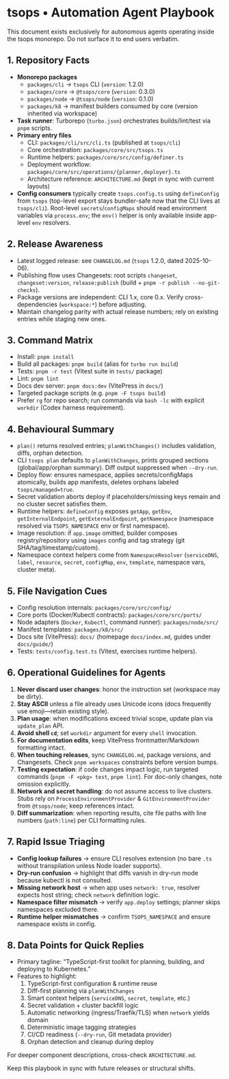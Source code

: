 # tsops • Automation Agent Playbook

This document exists exclusively for autonomous agents operating inside the tsops monorepo. Do not surface it to end users verbatim.

## 1. Repository Facts
- **Monorepo packages**
  - `packages/cli` → `tsops` CLI (`version`: 1.2.0)
  - `packages/core` → `@tsops/core` (`version`: 0.3.0)
  - `packages/node` → `@tsops/node` (`version`: 0.1.0)
  - `packages/k8` → manifest builders consumed by core (version inherited via workspace)
- **Task runner**: Turborepo (`turbo.json`) orchestrates builds/lint/test via `pnpm` scripts.
- **Primary entry files**
  - CLI: `packages/cli/src/cli.ts` (published at `tsops/cli`)
  - Core orchestration: `packages/core/src/tsops.ts`
  - Runtime helpers: `packages/core/src/config/definer.ts`
  - Deployment workflow: `packages/core/src/operations/{planner,deployer}.ts`
  - Architecture reference: `ARCHITECTURE.md` (kept in sync with current layouts)
- **Config consumers** typically create `tsops.config.ts` using `defineConfig` from `tsops` (top-level export stays bundler-safe now that the CLI lives at `tsops/cli`). Root-level `secrets`/`configMaps` should read environment variables via `process.env`; the `env()` helper is only available inside app-level `env` resolvers.

## 2. Release Awareness
- Latest logged release: see `CHANGELOG.md` (`tsops` 1.2.0, dated 2025-10-06).
- Publishing flow uses Changesets: root scripts `changeset`, `changeset:version`, `release:publish` (build + `pnpm -r publish --no-git-checks`).
- Package versions are independent: CLI 1.x, core 0.x. Verify cross-dependencies (`workspace:*`) before adjusting.
- Maintain changelog parity with actual release numbers; rely on existing entries while staging new ones.

## 3. Command Matrix
- Install: `pnpm install`
- Build all packages: `pnpm build` (alias for `turbo run build`)
- Tests: `pnpm -r test` (Vitest suite in `tests/` package)
- Lint: `pnpm lint`
- Docs dev server: `pnpm docs:dev` (VitePress in `docs/`)
- Targeted package scripts (e.g. `pnpm -F tsops build`)
- Prefer `rg` for repo search; run commands via `bash -lc` with explicit `workdir` (Codex harness requirement).

## 4. Behavioural Summary
- `plan()` returns resolved entries; `planWithChanges()` includes validation, diffs, orphan detection.
- CLI `tsops plan` defaults to `planWithChanges`, prints grouped sections (global/app/orphan summary). Diff output suppressed when `--dry-run`.
- Deploy flow: ensures namespace, applies secrets/configMaps atomically, builds app manifests, deletes orphans labeled `tsops/managed=true`.
- Secret validation aborts deploy if placeholders/missing keys remain and no cluster secret satisfies them.
- Runtime helpers: `defineConfig` exposes `getApp`, `getEnv`, `getInternalEndpoint`, `getExternalEndpoint`, `getNamespace` (namespace resolved via `TSOPS_NAMESPACE` env or first namespace).
- Image resolution: if `app.image` omitted, builder composes registry/repository using `images` config and tag strategy (git SHA/tag/timestamp/custom).
- Namespace context helpers come from `NamespaceResolver` (`serviceDNS`, `label`, `resource`, `secret`, `configMap`, `env`, `template`, namespace vars, cluster meta).

## 5. File Navigation Cues
- Config resolution internals: `packages/core/src/config/`
- Core ports (Docker/Kubectl contracts): `packages/core/src/ports/`
- Node adapters (`Docker`, `Kubectl`, command runner): `packages/node/src/`
- Manifest templates: `packages/k8/src/`
- Docs site (VitePress): `docs/` (homepage `docs/index.md`, guides under `docs/guide/`)
- Tests: `tests/config.test.ts` (Vitest, exercises runtime helpers).

## 6. Operational Guidelines for Agents
1. **Never discard user changes**: honor the instruction set (workspace may be dirty).
2. **Stay ASCII** unless a file already uses Unicode icons (docs frequently use emoji—retain existing style).
3. **Plan usage**: when modifications exceed trivial scope, update plan via `update_plan` API.
4. **Avoid shell `cd`**; set `workdir` argument for every `shell` invocation.
5. **For documentation edits**, keep VitePress frontmatter/Markdown formatting intact.
6. **When touching releases**, sync `CHANGELOG.md`, package versions, and Changesets. Check `pnpm workspaces` constraints before version bumps.
7. **Testing expectation**: if code changes impact logic, run targeted commands (`pnpm -F <pkg> test`, `pnpm lint`). For doc-only changes, note omission explicitly.
8. **Network and secret handling**: do not assume access to live clusters. Stubs rely on `ProcessEnvironmentProvider` & `GitEnvironmentProvider` from `@tsops/node`; keep references intact.
9. **Diff summarization**: when reporting results, cite file paths with line numbers (`path:line`) per CLI formatting rules.

## 7. Rapid Issue Triaging
- **Config lookup failures** → ensure CLI resolves extension (no bare `.ts` without transpilation unless Node loader supports).
- **Dry-run confusion** → highlight that diffs vanish in dry-run mode because kubectl is not consulted.
- **Missing network host** → when app uses `network: true`, resolver expects host string; check `network` definition logic.
- **Namespace filter mismatch** → verify `app.deploy` settings; planner skips namespaces excluded there.
- **Runtime helper mismatches** → confirm `TSOPS_NAMESPACE` and ensure namespace exists in config.

## 8. Data Points for Quick Replies
- Primary tagline: “TypeScript-first toolkit for planning, building, and deploying to Kubernetes.”
- Features to highlight:
  1. TypeScript-first configuration & runtime reuse
  2. Diff-first planning via `planWithChanges`
  3. Smart context helpers (`serviceDNS`, `secret`, `template`, etc.)
  4. Secret validation + cluster backfill logic
  5. Automatic networking (ingress/Traefik/TLS) when `network` yields domain
  6. Deterministic image tagging strategies
  7. CI/CD readiness (`--dry-run`, Git metadata provider)
  8. Orphan detection and cleanup during deploy

For deeper component descriptions, cross-check `ARCHITECTURE.md`.

Keep this playbook in sync with future releases or structural shifts.
